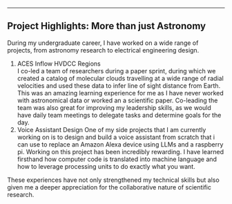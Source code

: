 --------------------------------------------
Project Highlights: More than just Astronomy
---------------------------------------------

During my undergraduate career, I have worked on a wide range of projects, from astronomy research to electrical engineering design.  

1. ACES Inflow HVDCC Regions  
    I co-led a team of researchers during a paper sprint, during which we created a catalog of molecular clouds travelling at a wide range of
    radial velocities and used these data to infer line of sight distance from Earth. This was an amazing learning experience for me as I have
    never worked with astronomical data or worked an a scientific paper. Co-leading the team was also great for improving my leadership skills,
    as we would have daily team meetings to delegate tasks and determine goals for the day.
2. Voice Assistant Design
   One of my side projects that I am currently working on is to design and build a voice assistant from scratch that i can use to replace an
   Amazon Alexa device using LLMs and a raspberry pi. Working on this project has been incredibly rewarding. I have learned firsthand how computer
   code is translated into machine language and how to leverage processing units to do exactly what you want.

These experiences have not only strengthened my technical skills but also given me a deeper appreciation for the collaborative nature of scientific research.

